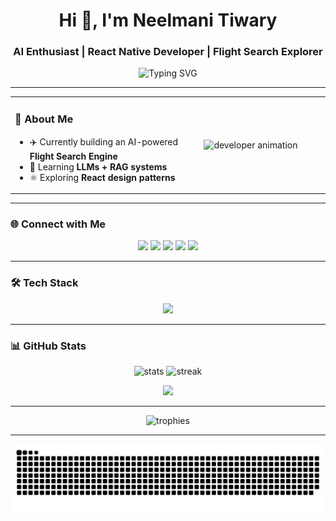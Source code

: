 <h1 align="center">Hi 👋, I'm Neelmani Tiwary</h1>
<h3 align="center">AI Enthusiast | React Native Developer | Flight Search Explorer</h3>

<p align="center">
  <img src="https://readme-typing-svg.herokuapp.com?font=Fira+Code&pause=1200&color=FF5733&width=500&lines=AI+%26+RAG+Learner;React+Developer;Building+Flight+Search+Engines;Always+Exploring+New+Ideas" alt="Typing SVG" />
</p>

---

<table>
<tr>
<td width="60%">
  
### 🌱 About Me  
- ✈️ Currently building an AI-powered **Flight Search Engine**  
- 🤖 Learning **LLMs + RAG systems**  
- ⚛️ Exploring **React design patterns**    

</td>
<td width="40%">
  <img src="https://cdn.dribbble.com/users/1162077/screenshots/3848914/programmer.gif" alt="developer animation" width="100%"/>
</td>
</tr>
</table>

---

### 🌐 Connect with Me  
<p align="center">
  <a href="https://linkedin.com/in/your-link"><img src="https://skillicons.dev/icons?i=linkedin" width="35px"/></a>
  <a href="https://twitter.com/your-handle"><img src="https://skillicons.dev/icons?i=twitter" width="35px"/></a>
  <a href="https://instagram.com/your-handle"><img src="https://skillicons.dev/icons?i=instagram" width="35px"/></a>
  <a href="https://leetcode.com/your-handle"><img src="https://skillicons.dev/icons?i=leetcode" width="35px"/></a>
  <a href="https://auth.geeksforgeeks.org/user/your-handle"><img src="https://img.icons8.com/color/48/000000/GeeksforGeeks.png" width="35px"/></a>
</p>

---

### 🛠️ Tech Stack  
<p align="center">
  <img src="https://skillicons.dev/icons?i=python,react,nodejs,aws,pandas,sklearn" />
</p>

---

### 📊 GitHub Stats  
<p align="center">
  <img src="https://github-readme-stats.vercel.app/api?username=NeelTiwary&show_icons=true&theme=radical" alt="stats" height="160"/>
  <img src="https://github-readme-streak-stats.herokuapp.com/?user=NeelTiwary&theme=radical" alt="streak" height="160"/>
</p>

<p align="center">
  <img src="https://github-readme-stats.vercel.app/api/top-langs/?username=NeelTiwary&layout=compact&theme=radical" height="160"/>
</p>

---

<p align="center">
  <img src="https://github-profile-trophy.vercel.app/?username=NeelTiwary&theme=onedark&row=1&column=6" alt="trophies" />
</p>

---

<p align="center">
  <img src="https://raw.githubusercontent.com/Platane/snk/output/github-contribution-grid-snake.svg" alt="snake animation"/>
</p>
